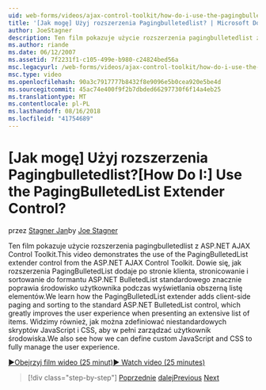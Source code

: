 ```yaml
---
uid: web-forms/videos/ajax-control-toolkit/how-do-i-use-the-pagingbulletedlist-extender-control
title: '[Jak mogę] Użyj rozszerzenia Pagingbulletedlist? | Microsoft Docs'
author: JoeStagner
description: Ten film pokazuje użycie rozszerzenia pagingbulletedlist z ASP.NET AJAX Control Toolkit. Firma Microsoft Dowiedz się, jak PagingBulletedList extende...
ms.author: riande
ms.date: 06/12/2007
ms.assetid: 7f2231f1-c105-499e-b980-c24824bed56a
msc.legacyurl: /web-forms/videos/ajax-control-toolkit/how-do-i-use-the-pagingbulletedlist-extender-control
msc.type: video
ms.openlocfilehash: 90a3c7917777b8432f8e9096e5b0cea920e5be4d
ms.sourcegitcommit: 45ac74e400f9f2b7dbded66297730f6f14a4eb25
ms.translationtype: MT
ms.contentlocale: pl-PL
ms.lasthandoff: 08/16/2018
ms.locfileid: "41754689"
---
```

<a name="how-do-i-use-the-pagingbulletedlist-extender-control"></a><span data-ttu-id="e8c02-105">[Jak mogę] Użyj rozszerzenia Pagingbulletedlist?</span><span class="sxs-lookup"><span data-stu-id="e8c02-105">[How Do I:] Use the PagingBulletedList Extender Control?</span></span>
====================
<span data-ttu-id="e8c02-106">przez [Stagner Jan](https://github.com/JoeStagner)</span><span class="sxs-lookup"><span data-stu-id="e8c02-106">by [Joe Stagner](https://github.com/JoeStagner)</span></span>

<span data-ttu-id="e8c02-107">Ten film pokazuje użycie rozszerzenia pagingbulletedlist z ASP.NET AJAX Control Toolkit.</span><span class="sxs-lookup"><span data-stu-id="e8c02-107">This video demonstrates the use of the PagingBulletedList extender control from the ASP.NET AJAX Control Toolkit.</span></span> <span data-ttu-id="e8c02-108">Dowie się, jak rozszerzenia PagingBulletedList dodaje po stronie klienta, stronicowanie i sortowanie do formantu ASP.NET BulletedList standardowego znacznie poprawia środowisko użytkownika podczas wyświetlania obszerną listę elementów.</span><span class="sxs-lookup"><span data-stu-id="e8c02-108">We learn how the PagingBulletedList extender adds client-side paging and sorting to the standard ASP.NET BulletedList control, which greatly improves the user experience when presenting an extensive list of items.</span></span> <span data-ttu-id="e8c02-109">Widzimy również, jak można zdefiniować niestandardowych skryptów JavaScript i CSS, aby w pełni zarządzać użytkownik środowiska.</span><span class="sxs-lookup"><span data-stu-id="e8c02-109">We also see how we can define custom JavaScript and CSS to fully manage the user experience.</span></span>

[<span data-ttu-id="e8c02-110">&#9654;Obejrzyj film wideo (25 minut)</span><span class="sxs-lookup"><span data-stu-id="e8c02-110">&#9654; Watch video (25 minutes)</span></span>](https://channel9.msdn.com/Blogs/ASP-NET-Site-Videos/how-do-i-use-the-pagingbulletedlist-extender-control)

> [!div class="step-by-step"]
> <span data-ttu-id="e8c02-111">[Poprzednie](how-do-i-use-the-aspnet-ajax-listsearch-extender.md)
> [dalej](how-do-i-use-the-numericupdown-extender-control.md)</span><span class="sxs-lookup"><span data-stu-id="e8c02-111">[Previous](how-do-i-use-the-aspnet-ajax-listsearch-extender.md)
[Next](how-do-i-use-the-numericupdown-extender-control.md)</span></span>
